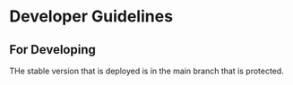 # Developer Guidelines

## For Developing 

THe stable version that is deployed is in the main branch that is protected.

